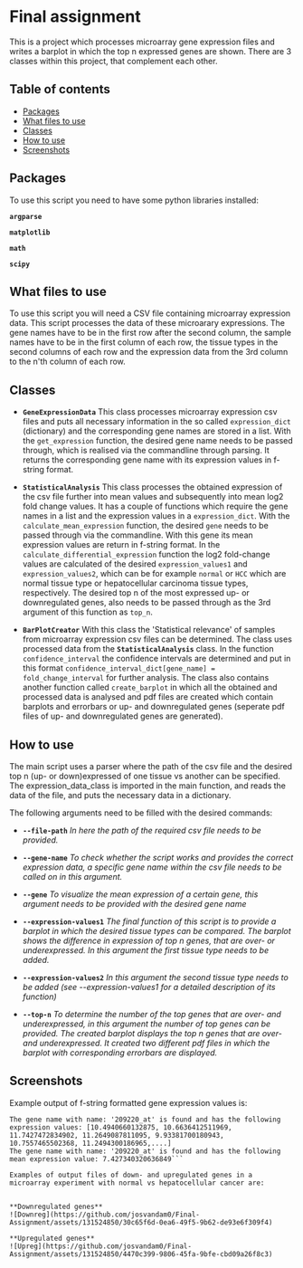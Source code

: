 # Final assignment
This is a project which processes microarray gene expression files and writes a barplot in which the top n expressed genes are shown.
There are 3 classes within this project, that complement each other. 

## Table of contents
- [Packages](#packages)
- [What files to use](#what-files-to-use)
- [Classes](#classes)
- [How to use](#how-to-use)
- [Screenshots](#screenshots)

## Packages
 To use this script you need to have some python libraries installed:

 **```argparse```**
 
 **```matplotlib```**
 
 **```math```**
 
 **```scipy```** 

## What files to use
To use this script you will need a CSV file containing microarray expression data. This script processes the data of these microarary expressions. The gene names have to be in the first row after the second column, the sample names have to be in the first column of each row, the tissue types in the  second columns of each row and the expression data from the 3rd column to the n'th column of each row. 

## Classes
- **```GeneExpressionData```** This class processes microarray expression csv files and puts all necessary information in the so called ```expression_dict``` (dictionary) and the corresponding gene names are stored in a list. With the ```get_expression``` function, the desired gene name needs to be passed through, which is realised via the commandline through parsing. It returns the corresponding gene name with its expression values in f-string format.
 
-  **```StatisticalAnalysis```** This class processes the obtained expression of the csv file further into mean values and subsequently into mean log2 fold change values. It has a couple of functions which require the gene names in a list and the expression values in a ```expression_dict```. With the ```calculate_mean_expression``` function, the desired ```gene``` needs to be passed through via the commandline. With this gene its mean expression values are return in f-string format. In the ```calculate_differential_expression``` function the log2 fold-change values are calculated of the desired ```expression_values1``` and ```expression_values2```, which can be for example ```normal``` or ```HCC``` which are normal tissue type or hepatocellular carcinoma tissue types, respectively. The desired top n of the most expressed up- or downregulated genes, also needs to be passed through as the 3rd argument of this function as ```top_n```.
  
-  **```BarPlotCreator```** With this class the 'Statistical relevance' of samples from microarray expression csv files can be determined. The class uses processed data from the **```StatisticalAnalysis```** class. In the function ```confidence_interval``` the confidence intervals are determined and put in this format ```confidence_interval_dict[gene_name] = fold_change_interval``` for further analysis. The class also contains another function called ```create_barplot``` in which all the obtained and processed data is analysed and pdf files are created which contain barplots and errorbars or up- and downregulated genes (seperate pdf files of up- and downregulated genes are generated).

## How to use
The main script uses a parser where the path of the csv file and the desired top n (up- or down)expressed of one tissue vs another can be specified. The expression_data_class is imported in the main function, and reads the data of the file, and puts the necessary data in a dictionary. 

The following arguments need to be filled with the desired commands:
- **```--file-path```** *In here the path of the required csv file needs to be provided.*

- **```--gene-name```** *To check whether the script works and provides the correct expression data, a specific gene name within the csv file needs to be called on in this argument.*

- **```--gene```** *To visualize the mean expression of a certain gene, this argument needs to be provided with the desired gene name*

- **```--expression-values1```** *The final function of this script is to provide a barplot in which the desired tissue types can be compared. The barplot shows the difference in expression of top n genes, that are over- or underexpressed. In this argument the first tissue type needs to be added.*

- **```--expression-values2```** *In this argument the second tissue type needs to be added (see --expression-values1 for a detailed description of its function)*

- **```--top-n```** *To determine the number of the top genes that are over- and underexpressed, in this argument the number of top genes can be provided. The created barplot displays the top n genes that are over- and underexpressed. It created two different pdf files in which the barplot with corresponding errorbars are displayed.*

## Screenshots
Example output of f-string formatted gene expression values is:
```PS \Final assignment> python main_script.py --file-path Liver_GSE14520_U133A.csv, --gene-name 209220_at, --gene 209220_at, --exp-val1 normal --exp-val2 HCC, --top-n 10
The gene name with name: '209220_at' is found and has the following expression values: [10.4940660132875, 10.6636412511969, 11.7427472834902, 11.2649087811095, 9.93381700180943, 10.7557465502368, 11.2494300186965,....]
The gene name with name: '209220_at' is found and has the following mean expression value: 7.427340320636849```

Examples of output files of down- and upregulated genes in a microarray experiment with normal vs hepatocellular cancer are:


**Downregulated genes**
![Downreg](https://github.com/josvandam0/Final-Assignment/assets/131524850/30c65f6d-0ea6-49f5-9b62-de93e6f309f4)

**Upregulated genes**
![Upreg](https://github.com/josvandam0/Final-Assignment/assets/131524850/4470c399-9806-45fa-9bfe-cbd09a26f8c3)
